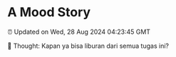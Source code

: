 # A Mood Story

⏰ Updated on Wed, 28 Aug 2024 04:23:45 GMT

💭 Thought: Kapan ya bisa liburan dari semua tugas ini?

